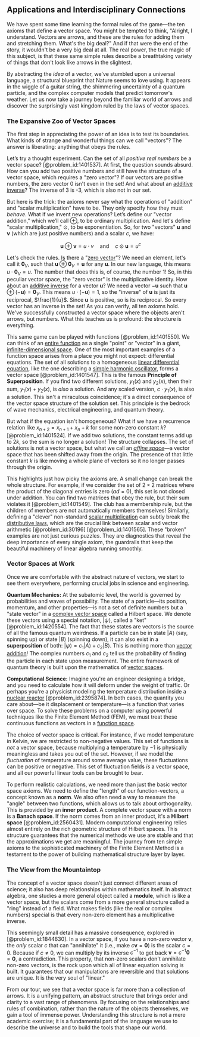 ## Applications and Interdisciplinary Connections

We have spent some time learning the formal rules of the game—the ten axioms that define a vector space. You might be tempted to think, "Alright, I understand. Vectors are arrows, and these are the rules for adding them and stretching them. What's the big deal?" And if that were the end of the story, it wouldn't be a very big deal at all. The real power, the true magic of this subject, is that these same simple rules describe a breathtaking variety of things that don't look like arrows in the slightest.

By abstracting the *idea* of a vector, we've stumbled upon a universal language, a structural blueprint that Nature seems to love using. It appears in the wiggle of a guitar string, the shimmering uncertainty of a quantum particle, and the complex computer models that predict tomorrow's weather. Let us now take a journey beyond the familiar world of arrows and discover the surprisingly vast kingdom ruled by the laws of vector spaces.

### The Expansive Zoo of Vector Spaces

The first step in appreciating the power of an idea is to test its boundaries. What kinds of strange and wonderful things can we call "vectors"? The answer is liberating: anything that obeys the rules.

Let’s try a thought experiment. Can the set of all *positive real numbers* be a vector space? [@problem_id:1401537]. At first, the question sounds absurd. How can you add two positive numbers and still have the structure of a vector space, which requires a "zero vector"? If our vectors are positive numbers, the zero vector 0 isn't even in the set! And what about an [additive inverse](@article_id:151215)? The inverse of 3 is -3, which is also not in our set.

But here is the trick: the axioms never say what the operations of "addition" and "scalar multiplication" have to be. They only specify how they must *behave*. What if we invent new operations? Let’s define our "vector addition," which we’ll call $\oplus$, to be ordinary multiplication. And let's define "scalar multiplication," $\odot$, to be exponentiation. So, for two "vectors" $\mathbf{u}$ and $\mathbf{v}$ (which are just positive numbers) and a scalar $c$, we have:

$$
\mathbf{u} \oplus \mathbf{v} = u \cdot v \quad \text{and} \quad c \odot \mathbf{u} = u^c
$$

Let's check the rules. Is there a "[zero vector](@article_id:155695)"? We need an element, let's call it $\mathbf{0}_V$, such that $\mathbf{u} \oplus \mathbf{0}_V = \mathbf{u}$ for any $\mathbf{u}$. In our new language, this means $u \cdot \mathbf{0}_V = u$. The number that does this is, of course, the number 1! So, in this peculiar vector space, the "zero vector" is the multiplicative identity. How about an [additive inverse](@article_id:151215) for a vector $\mathbf{u}$? We need a vector $-\mathbf{u}$ such that $\mathbf{u} \oplus (-\mathbf{u}) = \mathbf{0}_V$. This means $u \cdot (-\mathbf{u}) = 1$, so the "inverse" of $\mathbf{u}$ is just its reciprocal, $\frac{1}{u}$. Since $\mathbf{u}$ is positive, so is its reciprocal. So every vector has an inverse in the set! As you can verify, all ten axioms hold. We've successfully constructed a vector space where the objects aren't arrows, but numbers. What this teaches us is profound: the structure is everything.

This same game can be played with functions [@problem_id:1401550]. We can think of an [entire function](@article_id:178275) as a single "point" or "vector" in a giant, [infinite-dimensional space](@article_id:138297). One of the most important examples of a function space arises from a place you might not expect: differential equations. The set of all solutions to a homogeneous [linear differential equation](@article_id:168568), like the one describing a [simple harmonic oscillator](@article_id:145270), forms a vector space [@problem_id:1401547]. This is the famous **Principle of Superposition**. If you find two different solutions, $y_1(x)$ and $y_2(x)$, then their sum, $y_1(x) + y_2(x)$, is *also* a solution. And any scaled version, $c \cdot y_1(x)$, is also a solution. This isn't a miraculous coincidence; it's a direct consequence of the vector space structure of the solution set. This principle is the bedrock of wave mechanics, electrical engineering, and quantum theory.

But what if the equation isn't homogeneous? What if we have a recurrence relation like $x_{n+2} = x_{n+1} + x_n + k$ for some non-zero constant $k$? [@problem_id:1401524]. If we add two solutions, the constant terms add up to $2k$, so the sum is no longer a solution! The structure collapses. The set of solutions is not a vector space, but what we call an *[affine space](@article_id:152412)*—a vector space that has been shifted away from the origin. The presence of that little constant $k$ is like moving a whole plane of vectors so it no longer passes through the origin.

This highlights just how picky the axioms are. A small change can break the whole structure. For example, if we consider the set of $2 \times 2$ matrices where the product of the diagonal entries is zero ($ad=0$), this set is not closed under addition. You can find two matrices that obey the rule, but their sum violates it [@problem_id:1401549]. The club has a membership rule, but the children of members are not automatically members themselves! Similarly, defining a "clever" non-standard [scalar multiplication](@article_id:155477) can subtly break the [distributive laws](@article_id:154973), which are the crucial link between scalar and vector arithmetic [@problem_id:30196] [@problem_id:1401565]. These "broken" examples are not just curious puzzles. They are diagnostics that reveal the deep importance of every single axiom, the guardrails that keep the beautiful machinery of linear algebra running smoothly.

### Vector Spaces at Work

Once we are comfortable with the abstract nature of vectors, we start to see them everywhere, performing crucial jobs in science and engineering.

**Quantum Mechanics:** At the subatomic level, the world is governed by probabilities and waves of possibility. The state of a particle—its position, momentum, and other properties—is not a set of definite numbers but a "state vector" in a [complex vector space](@article_id:152954) called a Hilbert space. We denote these vectors using a special notation, $|\psi\rangle$, called a "ket" [@problem_id:1420554]. The fact that these states are vectors is the source of all the famous quantum weirdness. If a particle can be in state $|A\rangle$ (say, spinning up) or state $|B\rangle$ (spinning down), it can also exist in a **superposition** of both: $|\psi\rangle = c_1 |A\rangle + c_2 |B\rangle$. This is nothing more than [vector addition](@article_id:154551)! The complex numbers $c_1$ and $c_2$ tell us the probability of finding the particle in each state upon measurement. The entire framework of quantum theory is built upon the mathematics of [vector spaces](@article_id:136343).

**Computational Science:** Imagine you're an engineer designing a bridge, and you need to calculate how it will deform under the weight of traffic. Or perhaps you're a physicist modeling the temperature distribution inside a [nuclear reactor](@article_id:138282) [@problem_id:2395874]. In both cases, the quantity you care about—be it displacement or temperature—is a function that varies over space. To solve these problems on a computer using powerful techniques like the Finite Element Method (FEM), we must treat these continuous functions as vectors in a [function space](@article_id:136396).

The choice of vector space is critical. For instance, if we model temperature in Kelvin, we are restricted to non-negative values. This set of functions is *not* a vector space, because multiplying a temperature by $-1$ is physically meaningless and takes you out of the set. However, if we model the *fluctuation* of temperature around some average value, these fluctuations can be positive or negative. This set of fluctuation fields *is* a vector space, and all our powerful linear tools can be brought to bear.

To perform realistic calculations, we need more than just the basic vector space axioms. We need to define the "length" of our function-vectors, a concept known as a **norm**. We also often need a way to measure the "angle" between two functions, which allows us to talk about orthogonality. This is provided by an **inner product**. A complete vector space with a norm is a **Banach space**. If the norm comes from an inner product, it's a **Hilbert space** [@problem_id:2560431]. Modern computational engineering relies almost entirely on the rich geometric structure of Hilbert spaces. This structure guarantees that the numerical methods we use are stable and that the approximations we get are meaningful. The journey from ten simple axioms to the sophisticated machinery of the Finite Element Method is a testament to the power of building mathematical structure layer by layer.

### The View from the Mountaintop

The concept of a vector space doesn't just connect different areas of science; it also has deep relationships within mathematics itself. In abstract algebra, one studies a more general object called a **module**, which is like a vector space, but the scalars come from a more general structure called a "ring" instead of a field. What makes fields (like the real or complex numbers) special is that every non-zero element has a multiplicative inverse.

This seemingly small detail has a massive consequence, explored in [@problem_id:1844630]. In a vector space, if you have a non-zero vector $\mathbf{v}$, the *only* scalar $c$ that can "annihilate" it (i.e., make $c\mathbf{v} = \mathbf{0}$) is the scalar $c=0$. Because if $c \neq 0$, we can multiply by its inverse $c^{-1}$ to get back $\mathbf{v} = c^{-1}\mathbf{0} = \mathbf{0}$, a contradiction. This property, that non-zero scalars don't annihilate non-zero vectors, is the rock upon which all of linear equation solving is built. It guarantees that our manipulations are reversible and that solutions are unique. It is the very soul of "linear."

From our tour, we see that a vector space is far more than a collection of arrows. It is a unifying pattern, an abstract structure that brings order and clarity to a vast range of phenomena. By focusing on the relationships and rules of combination, rather than the nature of the objects themselves, we gain a tool of immense power. Understanding this structure is not a mere academic exercise; it is a fundamental part of the language we use to describe the universe and to build the tools that shape our world.